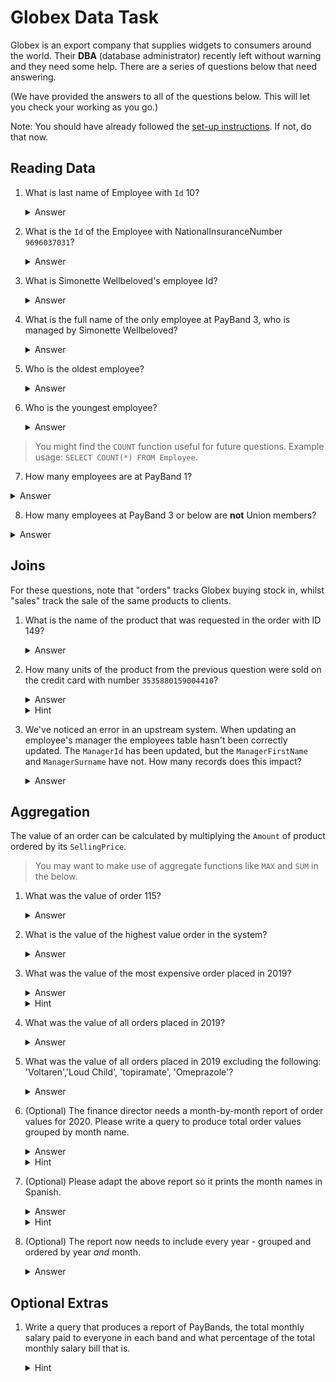 # Globex Data Task

Globex is an export company that supplies widgets to consumers around the world. Their **DBA** (database administrator) recently left without warning and they need some help. There are a series of questions below that need answering.

(We have provided the answers to all of the questions below. This will let you check your working as you go.)

Note: You should have already followed the [set-up instructions](./Globex-Database/README.md). If not, do that now.

## Reading Data

1.  What is last name of Employee with `Id` 10?
    <details><summary>Answer</summary>Golthorpp</details>

2.  What is the `Id` of the Employee with NationalInsuranceNumber `9696037031`?
    <details><summary>Answer</summary>760</details>

3.  What is Simonette Wellbeloved's employee Id?
    <details><summary>Answer</summary>649</details>

4.  What is the full name of the only employee at PayBand 3, who is managed by Simonette Wellbeloved?
    <details><summary>Answer</summary>Donnajean Pitfield</details>

5.  Who is the oldest employee?
    <details><summary>Answer</summary>Winny Dmtrovic</details>

6.  Who is the youngest employee?
    <details><summary>Answer</summary>Brigham Brookwell</details>

> You might find the `COUNT` function useful for future questions. Example usage: `SELECT COUNT(*) FROM Employee`.

7. How many employees are at PayBand 1?
<details><summary>Answer</summary>153</details>

8. How many employees at PayBand 3 or below are **not** Union members?
<details><summary>Answer</summary>60</details>

## Joins

For these questions, note that "orders" tracks Globex buying stock in, whilst "sales" track the sale of the same products to clients.

1.  What is the name of the product that was requested in the order with ID 149?
    <details><summary>Answer</summary>Flector</details>

2.  How many units of the product from the previous question were sold on the credit card with number `3535880159004410`?
    <details><summary>Answer</summary>7098.00</details>
    <details><summary>Hint</summary>Doesn't look like the card number is on the sale; can you find it elsewhere? Does this placement make sense?</details>

3.  We've noticed an error in an upstream system. When updating an employee's manager the employees table hasn't been correctly updated. The `ManagerId` has been updated, but the `ManagerFirstName` and `ManagerSurname` have not. How many records does this impact?
    <details><summary>Answer</summary>4</details>

## Aggregation

The value of an order can be calculated by multiplying the `Amount` of product ordered by its `SellingPrice`.

> You may want to make use of aggregate functions like `MAX` and `SUM` in the below.

1.  What was the value of order 115?
    <details><summary>Answer</summary>46527501.9600</details>

2.  What is the value of the highest value order in the system?
    <details><summary>Answer</summary>96975259.08</details>

3.  What was the value of the most expensive order placed in 2019?
    <details><summary>Answer</summary>90005467.20</details>
    <details><summary>Hint</summary>Try using the `DATE_PART` function.</details>

4.  What was the value of all orders placed in 2019?
    <details><summary>Answer</summary>8377327441.40</details>

5.  What was the value of all orders placed in 2019 excluding the following: 'Voltaren','Loud Child', 'topiramate', 'Omeprazole'?
    <details><summary>Answer</summary>7572529633.86</details>

6.  (Optional) The finance director needs a month-by-month report of order values for 2020. Please write a query to produce total order values grouped by month name.
    <details>
    <summary>Answer</summary>

    | Month    | Value         |
    | -------- | ------------- |
    |January   | 1152297134.73 |
    |February  | 582972524.34  |
    |March     | 740102771.90  |
    |April     | 893570013.36  |
    |May       | 809371282.03  |
    |June      | 859491782.88  |
    |July      | 744856730.74  |
    |August    | 772992925.83  |
    |September | 998998370.23  |
    |October   | 1119207081.57 |
    |November  | 832130852.96  |
    |December  | 695348529.80  |
    </details>
    <details><summary>Hint</summary>You'll need the `GROUP BY` statement.</details>

7.  (Optional) Please adapt the above report so it prints the month names in Spanish.
    <details><summary>Answer</summary>

    | Month      | Value         |
    | ---------- | ------------- |
    | enero      | 1152297134.73 |
    | febrero    | 582972524.34  |
    | marzo      | 740102771.90  |
    | abril      | 893570013.36  | 
    | mayo       | 809371282.03  |
    | junio      | 859491782.88  |
    | julio      | 744856730.74  |
    | agosto     | 772992925.83  |
    | septiembre | 998998370.23  |
    | octubre    | 1119207081.57 |
    | noviembre  | 832130852.96  |
    | diciembre  | 695348529.80  |
    </details>
    <details>
    <summary>Hint</summary>
    Postgres takes the language formatting from the system default. You can change that per-session by setting <a href="https://www.postgresql.org/docs/current/runtime-config-client.html#RUNTIME-CONFIG-CLIENT-FORMAT"> lc_time </a> to 'es_ES'.
    
    You can also use <a href ="https://www.postgresql.org/docs/current/functions-formatting.html">to_char()</a> to extract the month. Make sure you add the right prefix for the locale translation to work - see "Table 9.30. Template Pattern Modifiers for Numeric Formatting" on the same page for more details.
    </details>

8.  (Optional) The report now needs to include every year - grouped and ordered by year _and_ month.
    <details><summary>Answer</summary>

    | Year | Month     | Value         |
    | ---- | --------- | ------------- |
    | 2018 | January   | 584244206.56  |
    | 2018 | February  | 1110033926.92 |
    | 2018 | March     | 465596579.36  |
    | 2018 | April     | 769189197.09  |
    | 2018 | May       | 678002564.93  |
    | 2018 | June      | 973822293.04  |
    | 2018 | July      | 603780358.26  |
    | 2018 | August    | 1265736320.01 |
    | 2018 | September | 1262211581.12 |
    | 2018 | October   | 707242105.00  |
    | 2018 | November  | 674421684.92  |
    | 2018 | December  | 830786648.42  |
    | 2019 | January   | 570807232.36  |
    | 2019 | February  | 516987419.96  |
    | 2019 | March     | 758934136.71  |
    | 2019 | April     | 852358982.35  |
    | 2019 | May       | 638167195.96  |
    | 2019 | June      | 878393983.87  |
    | 2019 | July      | 708166654.15  |
    | 2019 | August    | 728331790.71  |
    | 2019 | September | 371493568.28  |
    | 2019 | October   | 918492600.71  |
    | 2019 | November  | 613890777.94  |
    | 2019 | December  | 821303098.40  |
    | 2020 | January   | 1152297134.73 |
    | 2020 | February  | 582972524.34  |
    | 2020 | March     | 740102771.90  |
    | 2020 | April     | 893570013.36  |
    | 2020 | May       | 809371282.03  |
    | 2020 | June      | 859491782.88  |
    | 2020 | July      | 744856730.74  |
    | 2020 | August    | 812372070.42  |
    | 2020 | September | 824989408.69  |
    | 2020 | October   | 891142486.67  |
    | 2020 | November  | 867317295.20  |
    | 2020 | December  | 676457857.58  |
    <details><summary>Hint</summary>You can pass multiple values to `ORDER BY` and `GROUP BY` commands.</details>

## Optional Extras

1.  Write a query that produces a report of PayBands, the total monthly salary paid to everyone in each band and what percentage of the total monthly salary bill that is.

    <details><summary>Hint</summary>

    You may find it helpful to use a [temporary table](https://www.postgresqltutorial.com/postgresql-tutorial/postgresql-select-into/) or [local variable](https://www.postgresql.org/docs/current/plpgsql-declarations.html).
    
    > Note that in order to use variables, you must use them within a function.

    </details>
